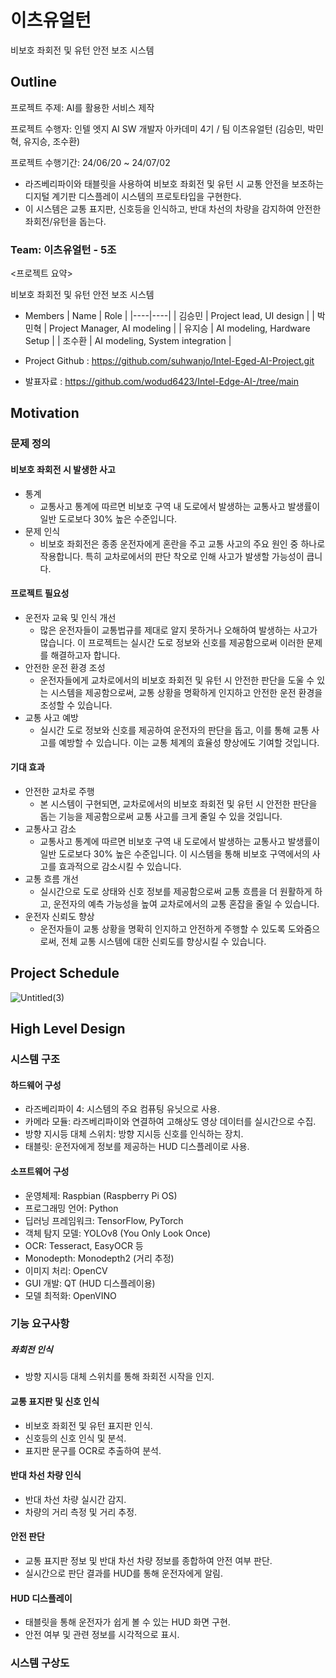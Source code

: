 # 이츠유얼턴
비보호 좌회전 및 유턴 안전 보조 시스템

## Outline
프로젝트 주제: AI를 활용한 서비스 제작

프로젝트 수행자: 인텔 엣지 AI SW 개발자 아카데미 4기 / 팀 이츠유얼턴 (김승민, 박민혁, 유지승, 조수환)

프로젝트 수행기간: 24/06/20 ~ 24/07/02

* 라즈베리파이와 태블릿을 사용하여 비보호 좌회전 및 유턴 시 교통 안전을 보조하는 디지털 계기판 디스플레이 시스템의 프로토타입을 구현한다.
* 이 시스템은 교통 표지판, 신호등을 인식하고, 반대 차선의 차량을 감지하여 안전한 좌회전/유턴을 돕는다.

### Team: 이츠유얼턴 - 5조
<프로젝트 요약>

비보호 좌회전 및 유턴 안전 보조 시스템

* Members
  | Name | Role |
  |----|----|
  | 김승민 | Project lead, UI design  |
  | 박민혁 | Project Manager, AI modeling    |
  | 유지승 | AI modeling, Hardware Setup   |
  | 조수환 | AI modeling, System integration |
  
* Project Github : https://github.com/suhwanjo/Intel-Eged-AI-Project.git
* 발표자료 : https://github.com/wodud6423/Intel-Edge-AI-/tree/main

## Motivation
### 문제 정의
#### 비보호 좌회전 시 발생한 사고
* 통계
    * 교통사고 통계에 따르면 비보호 구역 내 도로에서 발생하는 교통사고 발생률이 일반 도로보다 30% 높은 수준입니다.
* 문제 인식
    * 비보호 좌회전은 종종 운전자에게 혼란을 주고 교통 사고의 주요 원인 중 하나로 작용합니다. 특히 교차로에서의 판단 착오로 인해 사고가 발생할 가능성이 큽니다.

#### 프로젝트 필요성
* 운전자 교육 및 인식 개선
    * 많은 운전자들이 교통법규를 제대로 알지 못하거나 오해하여 발생하는 사고가 많습니다. 이 프로젝트는 실시간 도로 정보와 신호를 제공함으로써 이러한 문제를 해결하고자 합니다.
* 안전한 운전 환경 조성
    * 운전자들에게 교차로에서의 비보호 좌회전 및 유턴 시 안전한 판단을 도울 수 있는 시스템을 제공함으로써, 교통 상황을 명확하게 인지하고 안전한 운전 환경을 조성할 수 있습니다.
* 교통 사고 예방
    * 실시간 도로 정보와 신호를 제공하여 운전자의 판단을 돕고, 이를 통해 교통 사고를 예방할 수 있습니다. 이는 교통 체계의 효율성 향상에도 기여할 것입니다.

#### 기대 효과
* 안전한 교차로 주행
    * 본 시스템이 구현되면, 교차로에서의 비보호 좌회전 및 유턴 시 안전한 판단을 돕는 기능을 제공함으로써 교통 사고를 크게 줄일 수 있을 것입니다.
* 교통사고 감소
    * 교통사고 통계에 따르면 비보호 구역 내 도로에서 발생하는 교통사고 발생률이 일반 도로보다 30% 높은 수준입니다. 이 시스템을 통해 비보호 구역에서의 사고를 효과적으로 감소시킬 수 있습니다.
* 교통 흐름 개선
    * 실시간으로 도로 상태와 신호 정보를 제공함으로써 교통 흐름을 더 원활하게 하고, 운전자의 예측 가능성을 높여 교차로에서의 교통 혼잡을 줄일 수 있습니다.
* 운전자 신뢰도 향상
    * 운전자들이 교통 상황을 명확히 인지하고 안전하게 주행할 수 있도록 도와줌으로써, 전체 교통 시스템에 대한 신뢰도를 향상시킬 수 있습니다.

## Project Schedule
![Untitled(3)](https://github.com/suhwanjo/Intel-Eged-AI-Project/assets/112834460/7de8d088-a03b-4b25-94b8-8bc57c508ce6)

## High Level Design

### 시스템 구조

#### 하드웨어 구성
* 라즈베리파이 4: 시스템의 주요 컴퓨팅 유닛으로 사용.
* 카메라 모듈: 라즈베리파이와 연결하여 고해상도 영상 데이터를 실시간으로 수집.
* 방향 지시등 대체 스위치: 방향 지시등 신호를 인식하는 장치.
* 태블릿: 운전자에게 정보를 제공하는 HUD 디스플레이로 사용.

#### 소프트웨어 구성
* 운영체제: Raspbian (Raspberry Pi OS)
* 프로그래밍 언어: Python
* 딥러닝 프레임워크: TensorFlow, PyTorch
* 객체 탐지 모델: YOLOv8 (You Only Look Once)
* OCR: Tesseract, EasyOCR 등
* Monodepth: Monodepth2 (거리 추정)
* 이미지 처리: OpenCV
* GUI 개발: QT (HUD 디스플레이용)
* 모델 최적화: OpenVINO

### 기능 요구사항

##### 좌회전 인식
* 방향 지시등 대체 스위치를 통해 좌회전 시작을 인지.

#### 교통 표지판 및 신호 인식
* 비보호 좌회전 및 유턴 표지판 인식.
* 신호등의 신호 인식 및 분석.
* 표지판 문구를 OCR로 추출하여 분석.

#### 반대 차선 차량 인식
* 반대 차선 차량 실시간 감지.
* 차량의 거리 측정 및 거리 추정.

#### 안전 판단
* 교통 표지판 정보 및 반대 차선 차량 정보를 종합하여 안전 여부 판단.
* 실시간으로 판단 결과를 HUD를 통해 운전자에게 알림.

#### HUD 디스플레이
* 태블릿을 통해 운전자가 쉽게 볼 수 있는 HUD 화면 구현.
* 안전 여부 및 관련 정보를 시각적으로 표시.

### 시스템 구상도
